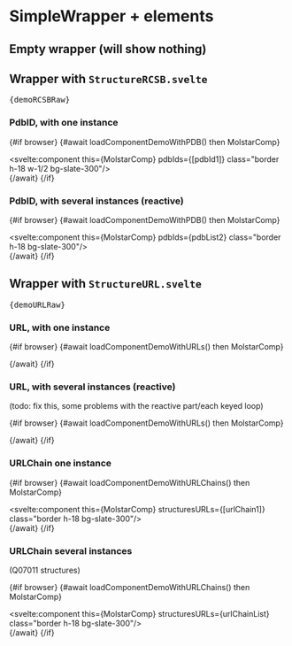 <script lang="ts">
	import { browser} from '$app/environment';
	import demoRCSBRaw from './DemoRCSB.svelte?raw';
	import demoURLRaw from './DemoURL.svelte?raw';

	const loadComponentDemoWithPDB = async () =>
		import('./DemoRCSB.svelte').then((m) => {
			return m.default;
		});

		const loadComponentDemoWithURLs = async () =>
		import('./DemoURL.svelte').then((m) => {
			return m.default;
		});

		const loadComponentDemoWithURLChains = async () =>
		import('./DemoURLChain.svelte').then((m) => {
			return m.default;
		});

		const pdbId1 = '6a3v'
		const url1 = {url: 'https://alphafold.ebi.ac.uk/files/AF-Q07011-F1-model_v4.cif', type: 'mmcif'}
		const pdbList2 = ['7D4B', '5WJF', '5WIW', '6A3W']
		const urlList2 = [
		{ url: 'https://files.rcsb.org/view/7U4A.pdb', type: 'pdb' },
		{ url: 'https://files.rcsb.org/view/7YLB.pdb', type: 'pdb' },
		{ url: 'https://files.rcsb.org/view/7YUB.cif', type: 'mmcif' },
		{ url: 'https://alphafold.ebi.ac.uk/files/AF-P00533-F1-model_v4.cif', type: 'mmcif' }
	]

	const urlChain1 = {url:'https://files.rcsb.org/view/6A3V.cif', type:'mmcif', chainId:'B'};
	const urlChainList = [
		{url:'https://files.rcsb.org/view/6A3V.cif', type:'mmcif', chainId:'B'},
		{url:'https://files.rcsb.org/view/6A3W.cif', type:'mmcif', chainId:'C'},
		{url:'https://files.rcsb.org/view/6BWV.cif', type:'mmcif', chainId:'C'},
		{url:'https://files.rcsb.org/view/6CPR.cif', type:'mmcif', chainId:'F'},
	];

</script>

# SimpleWrapper + elements



## Empty wrapper (will show nothing)



## Wrapper with `StructureRCSB.svelte`

<pre class="text-sm">
{demoRCSBRaw}
</pre>



### PdbID, with one instance

{#if browser}
	{#await loadComponentDemoWithPDB() then MolstarComp}
	<div class="not-prose">
		<svelte:component this={MolstarComp} pdbIds={[pdbId1]} class="border h-18 w-1/2 bg-slate-300"/>
	</div>
	{/await}
{/if}

### PdbID, with several instances (reactive)

{#if browser}
	{#await loadComponentDemoWithPDB() then MolstarComp}
	<div class="not-prose">
		<svelte:component this={MolstarComp} pdbIds={pdbList2} class="border h-18 bg-slate-300"/>
	</div>
	{/await}
{/if}

## Wrapper with `StructureURL.svelte`

<pre class="text-sm">
{demoURLRaw}
</pre>

### URL, with one instance

{#if browser}
{#await loadComponentDemoWithURLs() then MolstarComp}
<div class="not-prose">
<svelte:component this={MolstarComp} structuresURLs={[url1]} class="border h-18 bg-slate-300"/>
</div>
{/await}
{/if}

### URL, with several instances (reactive)

(todo: fix this, some problems with the reactive part/each keyed loop)

{#if browser}
{#await loadComponentDemoWithURLs() then MolstarComp}
<div class="not-prose">
<svelte:component this={MolstarComp} structuresURLs={urlList2} class="border h-18 bg-slate-300"/>
</div>
{/await}
{/if}

### URLChain one instance

{#if browser}
	{#await loadComponentDemoWithURLChains() then MolstarComp}
	<div class="not-prose">
		<svelte:component this={MolstarComp} structuresURLs={[urlChain1]} class="border h-18 bg-slate-300"/>
	</div>
	{/await}
{/if}

### URLChain several instances

(Q07011 structures)

{#if browser}
	{#await loadComponentDemoWithURLChains() then MolstarComp}
	<div class="not-prose">
		<svelte:component this={MolstarComp} structuresURLs={urlChainList} class="border h-18 bg-slate-300"/>
	</div>
	{/await}
{/if}